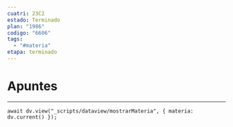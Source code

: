 ```yaml
---
cuatri: 23C2
estado: Terminado
plan: "1986"
codigo: "6606"
tags:
  - "#materia"
etapa: terminado
---
```

# Apuntes 
---
```dataviewjs
await dv.view("_scripts/dataview/mostrarMateria", { materia: dv.current() });
```